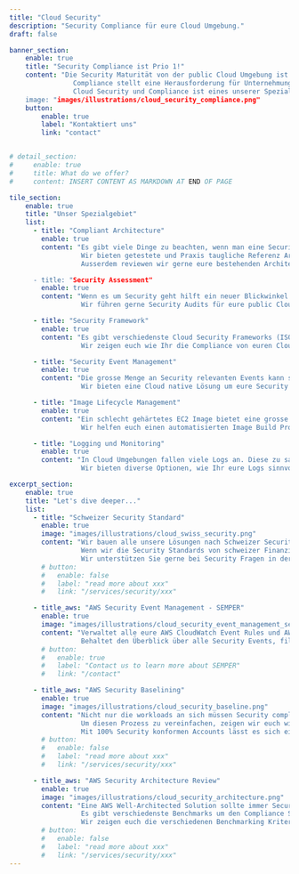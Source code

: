 ```yaml
---
title: "Cloud Security"
description: "Security Compliance für eure Cloud Umgebung."
draft: false

banner_section:
    enable: true
    title: "Security Compliance ist Prio 1!"
    content: "Die Security Maturität von der public Cloud Umgebung ist Business kritisch.
                Compliance stellt eine Herausforderung für Unternehmungen mit einer grossen Applikationslandschaft dar.<br><br>
                Cloud Security und Compliance ist eines unserer Spezialgebiete und wie unterstützen euch gerne!
    image: "images/illustrations/cloud_security_compliance.png"
    button:
        enable: true
        label: "Kontaktiert uns"
        link: "contact"


# detail_section:
#     enable: true
#     title: What do we offer?
#     content: INSERT CONTENT AS MARKDOWN AT END OF PAGE

tile_section:
    enable: true
    title: "Unser Spezialgebiet"
    list:
      - title: "Compliant Architecture"
        enable: true
        content: "Es gibt viele Dinge zu beachten, wenn man eine Security Standard konforme Cloud Lösung baut.<br><br>
                  Wir bieten getestete und Praxis taugliche Referenz Architekturen, die vollständig [CIS Control](/faq/#cis \"Was sind CIS Controls?\") compliant sind.
                  Ausserdem reviewen wir gerne eure bestehenden Architekturen und Workloads und untersuchen sie auf mögliche Security Vulnerabilities.

      - title: "Security Assessment"
        enable: true
        content: "Wenn es um Security geht hilft ein neuer Blickwinkel von einer unbeteiligten Stelle enorm..<br><br>
                  Wir führen gerne Security Audits für eure public Cloud Setups durch und helfen euch die Findings zu bearbeiten."

      - title: "Security Framework"
        enable: true
        content: "Es gibt verschiedenste Cloud Security Frameworks (ISO 27000 family, CIS Controls, BSI C5, NIST) mit unterschiedlichen Fokuspunkten.<br><br>
                  Wir zeigen euch wie Ihr die Compliance von euren Cloud workloads effizient überwachen könnt und wie bei Verletzungen der Standards reagiert werden muss."

      - title: "Security Event Management"
        enable: true
        content: "Die grosse Menge an Security relevanten Events kann schnell zu einer Überforderung führen. Damit gehen die entscheidenden Events verloren und kritische Situationen können leicht übersehen werden.<br><br>
                  Wir bieten eine Cloud native Lösung um eure Security Events unter Kontrolle zu bringen und die Security Überwachung über alle Accounts zusammen zu führen."

      - title: "Image Lifecycle Management"
        enable: true
        content: "Ein schlecht gehärtetes EC2 Image bietet eine grosse Angriffsfläche für unautorisierten Zugriff.<br><br>
                  Wir helfen euch einen automatisierten Image Build Prozess zu etablieren, der gehärtete Images in eure Umgebung liefert und sie laufend validiert."

      - title: "Logging und Monitoring"
        enable: true
        content: "In Cloud Umgebungen fallen viele Logs an. Diese zu sammeln kann schnell zu einer grossen Herausforderung werden.<br><br>
                  Wir bieten diverse Optionen, wie Ihr eure Logs sinnvoll speichern und an das Monitoring System eurer Wahl weiterleiten könnt."

excerpt_section:
    enable: true
    title: "Let's dive deeper..."
    list:
      - title: "Schweizer Security Standard"
        enable: true
        image: "images/illustrations/cloud_swiss_security.png"
        content: "Wir bauen alle unsere Lösungen nach Schweizer Security Standards.<br>
                  Wenn wir die Security Standards von schweizer Finanzinstituten erfüllen bleibt wenig Raum für Sicherheitslöcher.
                  Wir unterstützen Sie gerne bei Security Fragen in der public Cloud!"
        # button:
        #   enable: false
        #   label: "read more about xxx"
        #   link: "/services/security/xxx"

      - title_aws: "AWS Security Event Management - SEMPER"
        enable: true
        image: "images/illustrations/cloud_security_event_management_semper.png"
        content: "Verwaltet alle eure AWS CloudWatch Event Rules und AWS Security Hub Controls über alle eure Accounts in einem zentrales [Policy as Code](/faq/#pac 'Was ist Policy as Code?') Repository.<br>
                  Behaltet den Überblick über alle Security Events, filtert sie nach Wichtigkeit und reichert sie mit wichtigen Metadaten an. Mit unserer Cloud nativen, serverless Lösung [SEMPER](/contact/ 'Kontaktiert uns für mehr Infos!') könnt Ihr all das kontinuierlich und nachhaltig tun."
        # button:
        #   enable: true
        #   label: "Contact us to learn more about SEMPER"
        #   link: "/contact"

      - title_aws: "AWS Security Baselining"
        enable: true
        image: "images/illustrations/cloud_security_baseline.png"
        content: "Nicht nur die workloads an sich müssen Security compliant sein sondern auch die darunter liegende [cloud foundation](/faq/#foundation \"Was ist eine Cloud Foundation?\").<br>
                  Um diesen Prozess zu vereinfachen, zeigen wir euch wie ihr eine Security Baseline für alle eure Accounts definieren und implementieren könnt.
                  Mit 100% Security konformen Accounts lässt es sich einfach besser schlafen."
        # button:
        #   enable: false
        #   label: "read more about xxx"
        #   link: "/services/security/xxx"

      - title_aws: "AWS Security Architecture Review"
        enable: true
        image: "images/illustrations/cloud_security_architecture.png"
        content: "Eine AWS Well-Architected Solution sollte immer Security compliant sein.<br>
                  Es gibt verschiedenste Benchmarks um den Compliance Stand einer Lösung zu evaluieren.
                  Wir zeigen euch die verschiedenen Benchmarking Kriterien und reviewen eure Architekturen um allfällige Security Risiken zu finden."
        # button:
        #   enable: false
        #   label: "read more about xxx"
        #   link: "/services/security/xxx"
---
```

